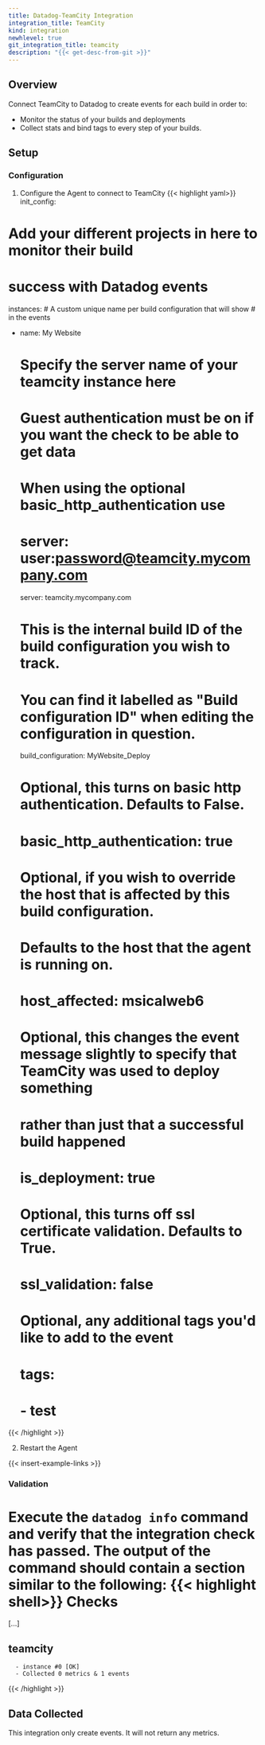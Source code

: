```yaml
---
title: Datadog-TeamCity Integration
integration_title: TeamCity
kind: integration
newhlevel: true
git_integration_title: teamcity
description: "{{< get-desc-from-git >}}"
---
```


## Overview

Connect TeamCity to Datadog to create events for each build in order to:

* Monitor the status of your builds and deployments
* Collect stats and bind tags to every step of your builds.

## Setup
### Configuration

1. Configure the Agent to connect to TeamCity
{{< highlight yaml>}}
init_config:

# Add your different projects in here to monitor their build
# success with Datadog events
instances:
    # A custom unique name per build configuration that will show
    # in the events
  - name: My Website

    # Specify the server name of your teamcity instance here
    # Guest authentication must be on if you want the check to be able to get data
    # When using the optional basic_http_authentication use
    # server: user:password@teamcity.mycompany.com
    server: teamcity.mycompany.com

    # This is the internal build ID of the build configuration you wish to track.
    # You can find it labelled as "Build configuration ID" when editing the configuration in question.
    build_configuration: MyWebsite_Deploy

    # Optional, this turns on basic http authentication. Defaults to False.
    # basic_http_authentication: true

    # Optional, if you wish to override the host that is affected by this build configuration.
    # Defaults to the host that the agent is running on.
    # host_affected: msicalweb6

    # Optional, this changes the event message slightly to specify that TeamCity was used to deploy something
    # rather than just that a successful build happened
    # is_deployment: true

    # Optional, this turns off ssl certificate validation. Defaults to True.
    # ssl_validation: false

    # Optional, any additional tags you'd like to add to the event
    # tags:
    #   - test
{{< /highlight >}}

2. Restart the Agent

{{< insert-example-links >}}

### Validation

Execute the `datadog info` command and verify that the integration check has passed. The output of the command should contain a section similar to the following:
{{< highlight shell>}}
Checks
======

  [...]

  teamcity
  --------
      - instance #0 [OK]
      - Collected 0 metrics & 1 events
{{< /highlight >}}

## Data Collected

This integration only create events. It will not return any metrics.
